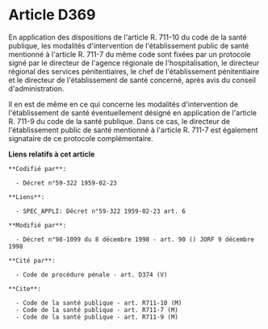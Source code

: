 # Article D369

En application des dispositions de l'article R. 711-10 du code de la santé publique, les modalités d'intervention de
l'établissement public de santé mentionné à l'article R. 711-7 du même code sont fixées par un protocole signé par le
directeur de l'agence régionale de l'hospitalisation, le directeur régional des services pénitentiaires, le chef de
l'établissement pénitentiaire et le directeur de l'établissement de santé concerné, après avis du conseil d'administration.

Il en est de même en ce qui concerne les modalités d'intervention de l'établissement de santé éventuellement désigné en
application de l'article R. 711-9 du code de la santé publique. Dans ce cas, le directeur de l'établissement public de santé
mentionné à l'article R. 711-7 est également signataire de ce protocole complémentaire.

**Liens relatifs à cet article**

	**Codifié par**:

	  - Décret n°59-322 1959-02-23

	**Liens**:

	  - SPEC_APPLI: Décret n°59-322 1959-02-23 art. 6

	**Modifié par**:

	  - Décret n°98-1099 du 8 décembre 1998 - art. 90 () JORF 9 décembre 1998

	**Cité par**:

	  - Code de procédure pénale - art. D374 (V)

	**Cite**:

	  - Code de la santé publique - art. R711-10 (M)
	  - Code de la santé publique - art. R711-7 (M)
	  - Code de la santé publique - art. R711-9 (M)
